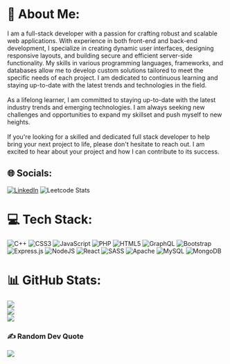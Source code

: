 # 💫 About Me:
I am a full-stack developer with a passion for crafting robust and scalable web applications. With experience in both front-end and back-end development, I specialize in creating dynamic user interfaces, designing responsive layouts, and building secure and efficient server-side functionality. My skills in various programming languages, frameworks, and databases allow me to develop custom solutions tailored to meet the specific needs of each project. I am dedicated to continuous learning and staying up-to-date with the latest trends and technologies in the field.<br><br>As a lifelong learner, I am committed to staying up-to-date with the latest industry trends and emerging technologies. I am always seeking new challenges and opportunities to expand my skillset and push myself to new heights.<br><br>If you're looking for a skilled and dedicated full stack developer to help bring your next project to life, please don't hesitate to reach out. I am excited to hear about your project and how I can contribute to its success.


## 🌐 Socials:
[![LinkedIn](https://img.shields.io/badge/LinkedIn-%230077B5.svg?logo=linkedin&logoColor=white)](https://linkedin.com/in/khandelwalabhishekk) 
![Leetcode Stats](https://leetcode.card.workers.dev/abhishekkhabdelwal1207)

# 💻 Tech Stack:
![C++](https://img.shields.io/badge/c++-%2300599C.svg?style=flat-square&logo=c%2B%2B&logoColor=white) ![CSS3](https://img.shields.io/badge/css3-%231572B6.svg?style=flat-square&logo=css3&logoColor=white) ![JavaScript](https://img.shields.io/badge/javascript-%23323330.svg?style=flat-square&logo=javascript&logoColor=%23F7DF1E) ![PHP](https://img.shields.io/badge/php-%23777BB4.svg?style=flat-square&logo=php&logoColor=white) ![HTML5](https://img.shields.io/badge/html5-%23E34F26.svg?style=flat-square&logo=html5&logoColor=white) ![GraphQL](https://img.shields.io/badge/-GraphQL-E10098?style=flat-square&logo=graphql&logoColor=white) ![Bootstrap](https://img.shields.io/badge/bootstrap-%23563D7C.svg?style=flat-square&logo=bootstrap&logoColor=white) ![Express.js](https://img.shields.io/badge/express.js-%23404d59.svg?style=flat-square&logo=express&logoColor=%2361DAFB) ![NodeJS](https://img.shields.io/badge/node.js-6DA55F?style=flat-square&logo=node.js&logoColor=white) ![React](https://img.shields.io/badge/react-%2320232a.svg?style=flat-square&logo=react&logoColor=%2361DAFB) ![SASS](https://img.shields.io/badge/SASS-hotpink.svg?style=flat-square&logo=SASS&logoColor=white) ![Apache](https://img.shields.io/badge/apache-%23D42029.svg?style=flat-square&logo=apache&logoColor=white) ![MySQL](https://img.shields.io/badge/mysql-%2300f.svg?style=flat-square&logo=mysql&logoColor=white) ![MongoDB](https://img.shields.io/badge/MongoDB-%234ea94b.svg?style=flat-square&logo=mongodb&logoColor=white)
# 📊 GitHub Stats:
![](https://github-readme-stats.vercel.app/api?username=abhikhandelwalgupta&theme=radical&hide_border=false&include_all_commits=true&count_private=true)<br/>
![](https://github-readme-streak-stats.herokuapp.com/?user=abhikhandelwalgupta&theme=radical&hide_border=false)<br/>
![](https://github-readme-stats.vercel.app/api/top-langs/?username=abhikhandelwalgupta&theme=radical&hide_border=false&include_all_commits=true&count_private=true&layout=compact)

### ✍️ Random Dev Quote
![](https://quotes-github-readme.vercel.app/api?type=horizontal&theme=radical)

<!-- Proudly created with GPRM ( https://gprm.itsvg.in ) -->
